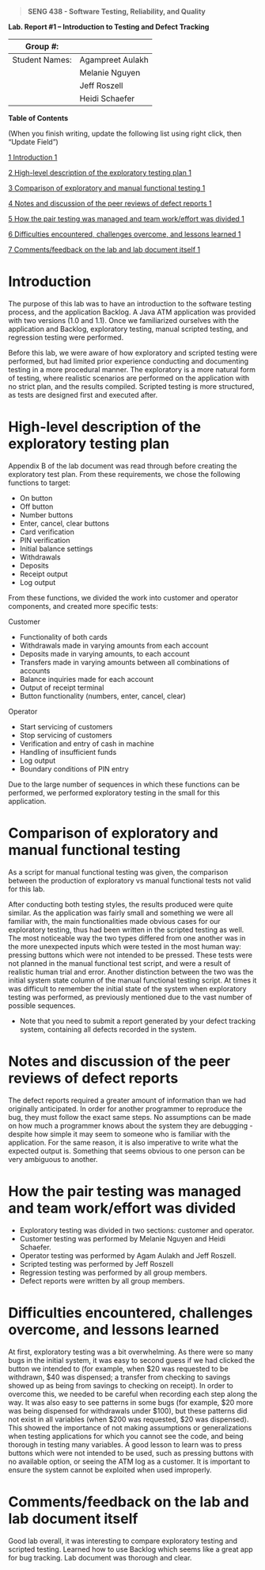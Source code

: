 >   **SENG 438 - Software Testing, Reliability, and Quality**

**Lab. Report \#1 – Introduction to Testing and Defect Tracking**

| Group \#:       |   |
|-----------------|---|
| Student Names:  | Agampreet Aulakh |
|                 | Melanie Nguyen |
|                 | Jeff Roszell |
|                 | Heidi Schaefer |

**Table of Contents**

(When you finish writing, update the following list using right click, then
“Update Field”)

[1 Introduction	1](#_Toc439194677)

[2 High-level description of the exploratory testing plan	1](#_Toc439194678)

[3 Comparison of exploratory and manual functional testing	1](#_Toc439194679)

[4 Notes and discussion of the peer reviews of defect reports	1](#_Toc439194680)

[5 How the pair testing was managed and team work/effort was
divided	1](#_Toc439194681)

[6 Difficulties encountered, challenges overcome, and lessons
learned	1](#_Toc439194682)

[7 Comments/feedback on the lab and lab document itself	1](#_Toc439194683)

# Introduction

The purpose of this lab was to have an introduction to the software testing
process, and the application Backlog. A Java ATM application was provided 
with two versions (1.0 and 1.1). Once we familiarized ourselves with the application
and Backlog, exploratory testing, manual scripted testing, and regression testing
were performed.

Before this lab, we were aware of how exploratory and scripted testing were performed,
but had limited prior experience conducting and documenting testing in a more procedural
manner. The exploratory is a more natural form of testing, where realistic scenarios
are performed on the application with no strict plan, and the results compiled. 
Scripted testing is more structured, as tests are designed first and executed after.

# High-level description of the exploratory testing plan

Appendix B of the lab document was read through before creating the exploratory test plan.
From these requirements, we chose the following functions to target:
-   On button
-   Off button
-   Number buttons
-   Enter, cancel, clear buttons
-   Card verification
-   PIN verification
-   Initial balance settings
-   Withdrawals
-   Deposits
-   Receipt output
-   Log output

From these functions, we divided the work into customer and operator components,
and created more specific tests:

Customer
-   Functionality of both cards
-   Withdrawals made in varying amounts from each account
-   Deposits made in varying amounts, to each account
-   Transfers made in varying amounts between all combinations of accounts
-   Balance inquiries made for each account
-   Output of receipt terminal
-   Button functionality (numbers, enter, cancel, clear)

Operator
-   Start servicing of customers
-   Stop servicing of customers
-   Verification and entry of cash in machine
-   Handling of insufficient funds
-   Log output
-   Boundary conditions of PIN entry

Due to the large number of sequences in which these functions can be performed,
we performed exploratory testing in the small for this application.

# Comparison of exploratory and manual functional testing

As a script for manual functional testing was given, the comparison between
the production of exploratory vs manual functional tests not valid for this lab.

After conducting both testing styles, the results produced were quite
similar. As the application was fairly small and something we were all
familiar with, the main functionalities made obvious cases for our 
exploratory testing, thus had been written in the scripted testing as well. 
The most noticeable way the two types differed from one another
was in the more unexpected inputs which were tested in the most human way:
pressing buttons which were not intended to be pressed. These tests were not
planned in the manual functional test script, and were a result of realistic
human trial and error. Another distinction between the two was the initial 
system state column of the manual functional testing script. At times it was 
difficult to remember the initial state of the system when exploratory testing 
was performed, as previously mentioned due to the vast number of possible sequences.


-   Note that you need to submit a report generated by your defect tracking
    system, containing all defects recorded in the system.

# Notes and discussion of the peer reviews of defect reports

The defect reports required a greater amount of information than we had originally
anticipated. In order for another programmer to reproduce the bug, they must follow the
exact same steps. No assumptions can be made on how much a programmer knows about
the system they are debugging - despite how simple it may seem to someone who is
familiar with the application. For the same reason, it is also imperative to write 
what the expected output is. Something that seems obvious to one person can be
very ambiguous to another.

# How the pair testing was managed and team work/effort was divided 

-   Exploratory testing was divided in two sections: customer and operator.
-   Customer testing was performed by Melanie Nguyen and Heidi Schaefer.
-   Operator testing was performed by Agam Aulakh and Jeff Roszell.
-   Scripted testing was performed by Jeff Roszell 
-   Regression testing was performed by all group members.
-   Defect reports were written by all group members.

# Difficulties encountered, challenges overcome, and lessons learned

At first, exploratory testing was a bit overwhelming. As there were so many bugs 
in the initial system, it was easy to second guess if we had clicked the button 
we intended to (for example, when $20 was requested to be withdrawn, $40 was dispensed; 
a transfer from checking to savings showed up as being from savings to checking 
on receipt). In order to overcome this, we needed to be careful when recording
each step along the way. It was also easy to see patterns in some bugs (for example,
$20 more was being dispensed for withdrawals under $100), but these patterns did not
exist in all variables (when $200 was requested, $20 was dispensed). This showed
the importance of not making assumptions or generalizations when testing applications
for which you cannot see the code, and being thorough in testing many variables.
A good lesson to learn was to press buttons which were not intended to be used,
such as pressing buttons with no available option, or seeing the ATM log as a customer.
It is important to ensure the system cannot be exploited when used improperly.

# Comments/feedback on the lab and lab document itself

Good lab overall, it was interesting to compare exploratory testing and scripted testing.
Learned how to use Backlog which seems like a great app for bug tracking. Lab document
was thorough and clear.
